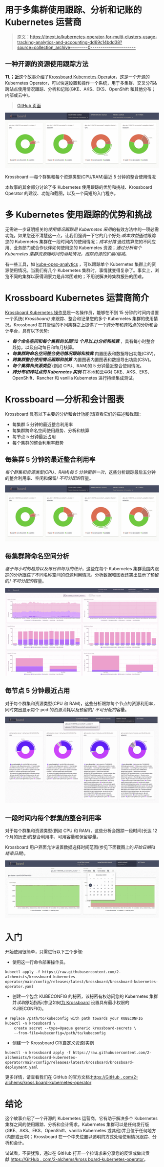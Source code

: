# 用于多集群使用跟踪、分析和记账的 Kubernetes 运营商

> 原文：<https://itnext.io/kubernetes-operator-for-multi-clusters-usage-tracking-analytics-and-accounting-dd69c14bdd38?source=collection_archive---------0----------------------->

## 一种开源的资源使用跟踪方法

**TL；近**这个故事介绍了[Krossboard Kubernetes Operator](https://github.com/2-alchemists/krossboard-kubernetes-operator)，这是一个开源的 Kubernetes Operator，可以快速设置和操作一个系统，用于多集群、交叉分布&跨站点使用情况跟踪、分析和记账(GKE、AKS、EKS、OpenShift 和其他分布；内部或云中)。

> [GitHub 页面](https://github.com/2-alchemists/krossboard-kubernetes-operator)

![](img/857c0f00e930d1084ba86d26289798a4.png)

Krossboard —每个群集和每个资源类型(CPU/RAM)最近 5 分钟的整合使用情况

本故事的其余部分讨论了多 Kubernetes 使用跟踪的优势和挑战、Krossboard Operator 的建议、功能和截图，以及一个简短的入门程序。

# 多 Kubernetes 使用跟踪的优势和挑战

无需进一步证明相关的*使用情况跟踪是 Kubernetes 采用*的有效方法中的一项必需功能。如果您还不清楚这一点，让我们强调一下它的几个好处:*成本效益*通过跟踪您的 Kubernetes 集群在一段时间内的使用情况；*成本分摊* 通过核算您的不同应用、业务部门或合作伙伴如何使用您的 Kubernetes 资源；*通过分析每个 Kubernetes 集群资源随时间的消耗情况，跟踪资源的扩展/缩减*。

有一些工具，如 [kube-opex-analytics](https://github.com/rchakode/kube-opex-analytics) ，可以跟踪单个 Kubernetes 集群上的资源使用情况。当我们有几个 Kubernetes 集群时，事情就变得复杂了。事实上，浏览不同的集群以获得洞察力是非常困难的；不用说解决跨集群报告的困难。

# Krossboard Kubernetes 运营商简介

[Krossboard Kubernetes 操作员](https://github.com/2-alchemists/krossboard-kubernetes-operator)是一名操作员，能够在不到 15 分钟的时间内设置一个系统( *Krossboard)* 来跟踪、整合和记录您的多个 Kubernetes 集群的使用情况。Krossboard 在其管理的不同集群之上提供了一个跨分布和跨站点的分析和会计平台，具有以下优势:

*   ***每个命名空间和每个集群的长期(12 个月以上)分析和核算*** ，具有每小时整合趋势，以及自动每日和每月核算。
*   ***每集群跨命名空间整合使用情况跟踪和核算*** 内置图表和数据导出功能(CSV)。
*   ***跨集群整合使用情况跟踪和核算*** 内置图表内置图表和数据导出功能(CSV)。
*   ***每个集群和资源类型*** (例如 CPU、RAM)的 5 分钟最近整合使用情况。
*   ***跨分布和跨站点的 Kubernetes 实例*** 在本地和云中对 GKE、AKS、EKS、OpenShift、Rancher 和 vanilla Kubernetes 进行持续集成测试。

# Krossboard —分析和会计图表

Krossboard 具有以下主要的分析和会计功能(请查看它们的描述和截图):

*   每集群 5 分钟的最近整合利用率
*   每集群跨命名空间使用趋势、分析和核算
*   每节点 5 分钟最近占用
*   每个集群的整合利用率趋势

## 每集群 5 分钟的最近整合利用率

*每个群集和资源类型(CPU、RAM)每 5 分钟更新一次*，这些分析跟踪最后五分钟的整合利用率、空闲和保留/ *不可分配的*容量。

![](img/857c0f00e930d1084ba86d26289798a4.png)

## 每集群跨命名空间分析

*基于每小时的趋势以及每日和每月的统计*，这些在每个 Kubernetes 集群范围内跟踪的分析跟踪了不同名称空间的资源利用情况。分析数据和图表还突出显示了预留的/ *不可分配的*容量。

![](img/6fbff2c56a8a962288a2ff67334ea8ca.png)

## 每节点 5 分钟最近占用

对于每个群集和资源类型(CPU 和 RAM)，这些分析跟踪每个节点的资源利用率，同时突出显示每个 pod 的资源消耗以及预留的/ *不可分配的*容量。

![](img/aae5d2cf4a617085376eb1e4a581e0a6.png)

## 一段时间内每个群集的整合利用率

对于每个群集和资源类型(例如 CPU 和 RAM)，这些分析会跟踪一段时间(长达 12 个月的历史)的整合利用率、可用容量和保留容量。

Krossboard 用户界面允许设置数据选择时间范围(参见下面截图上的*开始日期*和*结束日期*)。

![](img/6b192416ce94f9975f2441c7fb413a92.png)

# **入门**

开始使用很简单，只需进行以下三个步骤:

*   使用这一行命令部署操作员。

```
kubectl apply -f https://raw.githubusercontent.com/2-alchemists/krossboard-kubernetes-operator/main/config/releases/latest/krossboard/krossboard-kubernetes-operator.yaml
```

*   创建一个包含 KUBECONFIG 的秘密，该秘密有权访问您的 Kubernetes 集群并*读取*原始指标(参见如何[为 Krossboard](https://github.com/2-alchemists/krossboard-kubernetes-operator/blob/main/docs/create-kubeconfig-with-minimal-permissions.md) 设置具有最小权限的 KUBECONFIG)。

```
# replace /path/to/kubeconfig with path towards your KUBECONFIG
kubectl -n krossboard \
    create secret --type=Opaque generic krossboard-secrets \
    --from-file=kubeconfig=/path/to/kubeconfig
```

*   创建一个 Krossboard CR(自定义资源)实例

```
kubectl -n krossboard apply -f https://raw.githubusercontent.com/2-alchemists/krossboard-kubernetes-operator/main/config/releases/latest/krossboard/krossboard-deployment.yaml
```

更多详情，请查看我们在 GitHub 的官方文档:[https://GitHub . com/2-alchems/kross board-kubernetes-operator](https://github.com/2-alchemists/krossboard-kubernetes-operator)

# 结论

这个故事介绍了一个开源的 Kubernetes 运营商，它有助于解决多个 Kubernetes 集群之间的使用跟踪、分析和会计需求。Kubernetes 集群可以是任何发行版(GKE、AKS、EKS、OpenShift、vanilla Kubernetes 或其他)并且位于任何地方(内部或云中)；Krossboard 在一个中央位置以透明的方式处理使用情况跟踪、分析和会计。

试试看，不要犹豫，通过在 GitHub 打开一个拉请求来分享您的反馈或做出贡献:[https://GitHub . com/2-alchems/kross board-kubernetes-operator](https://github.com/2-alchemists/krossboard-kubernetes-operator)。